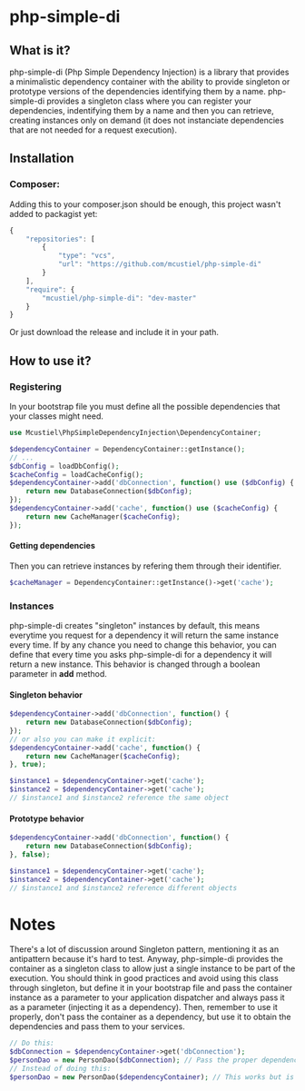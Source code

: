 php-simple-di
=============

What is it?
-----------

php-simple-di (Php Simple Dependency Injection) is a library that provides a minimalistic dependency container with the ability to provide singleton or prototype versions of the dependencies identifying them by a name.
php-simple-di provides a singleton class where you can register your dependencies, indentifying them by a name and then you can retrieve, creating instances only on demand (it does not instanciate dependencies that are not needed for a request execution).

Installation
------------

### Composer:

Adding this to your composer.json should be enough, this project wasn't added to packagist yet:
```javascript  
{
    "repositories": [
        {
            "type": "vcs",
            "url": "https://github.com/mcustiel/php-simple-di"
        }
    ],
    "require": {
        "mcustiel/php-simple-di": "dev-master"
    }
}
```

Or just download the release and include it in your path.

How to use it?
--------------

### Registering
In your bootstrap file you must define all the possible dependencies that your classes might need.

```php
use Mcustiel\PhpSimpleDependencyInjection\DependencyContainer;

$dependencyContainer = DependencyContainer::getInstance();
// ...
$dbConfig = loadDbConfig();
$cacheConfig = loadCacheConfig();
$dependencyContainer->add('dbConnection', function() use ($dbConfig) {
    return new DatabaseConnection($dbConfig);
});
$dependencyContainer->add('cache', function() use ($cacheConfig) {
    return new CacheManager($cacheConfig);
});
```

#### Getting dependencies 
Then you can retrieve instances by refering them through their identifier.

```php
$cacheManager = DependencyContainer::getInstance()->get('cache');
```

### Instances
php-simple-di creates "singleton" instances by default, this means everytime you request for a dependency it will return the same instance every time. If by any chance you need to change this behavior, you can define that every time you asks php-simple-di for a dependency it will return a new instance. This behavior is changed through a boolean parameter in **add** method.

#### Singleton behavior

```php
$dependencyContainer->add('dbConnection', function() {
    return new DatabaseConnection($dbConfig);
});
// or also you can make it explicit:
$dependencyContainer->add('cache', function() {
    return new CacheManager($cacheConfig);
}, true);

$instance1 = $dependencyContainer->get('cache');
$instance2 = $dependencyContainer->get('cache');
// $instance1 and $instance2 reference the same object
```

#### Prototype behavior

```php
$dependencyContainer->add('dbConnection', function() {
    return new DatabaseConnection($dbConfig);
}, false);

$instance1 = $dependencyContainer->get('cache');
$instance2 = $dependencyContainer->get('cache');
// $instance1 and $instance2 reference different objects
```

Notes
=====

There's a lot of discussion around Singleton pattern, mentioning it as an antipattern because it's hard to test. Anyway, php-simple-di provides the container as a singleton class to allow just a single instance to be part of the execution. You should think in good practices and avoid using this class through singleton, but define it in your bootstrap file and pass the container instance as a parameter to your application dispatcher and always pass it as a parameter (injecting it as a dependency). Then, remember to use it properly, don't pass the container as a dependency, but use it to obtain the dependencies and pass them to your services.

```php
// Do this:
$dbConnection = $dependencyContainer->get('dbConnection');
$personDao = new PersonDao($dbConnection); // Pass the proper dependency
// Instead of doing this:
$personDao = new PersonDao($dependencyContainer); // This works but is heretic and makes a little kitten cry.
```
